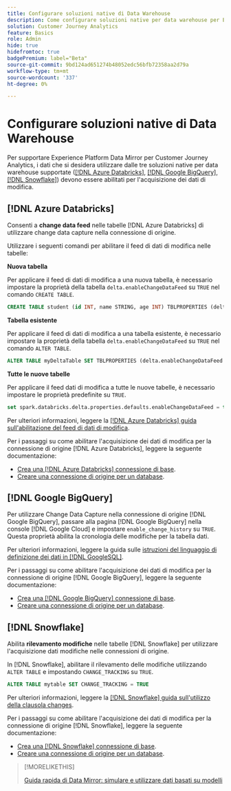 ```yaml
---
title: Configurare soluzioni native di Data Warehouse
description: Come configurare soluzioni native per data warehouse per Experience Platform Data Mirror per Customer Journey Analytics
solution: Customer Journey Analytics
feature: Basics
role: Admin
hide: true
hidefromtoc: true
badgePremium: label="Beta"
source-git-commit: 9bd124ad651274b48052edc56bfb72358aa2d79a
workflow-type: tm+mt
source-wordcount: '337'
ht-degree: 0%

---
```


# Configurare soluzioni native di Data Warehouse

Per supportare Experience Platform Data Mirror per Customer Journey Analytics, i dati che si desidera utilizzare dalle tre soluzioni native per data warehouse supportate ([[!DNL Azure Databricks]](#azure-databricks), [[!DNL Google BigQuery]](#google-bigquery), [[!DNL Snowflake]](#snowflake)) devono essere abilitati per l&#39;acquisizione dei dati di modifica.


## [!DNL Azure Databricks]

Consenti a **change data feed** nelle tabelle [!DNL Azure Databricks] di utilizzare change data capture nella connessione di origine.

Utilizzare i seguenti comandi per abilitare il feed di dati di modifica nelle tabelle:

**Nuova tabella**

Per applicare il feed di dati di modifica a una nuova tabella, è necessario impostare la proprietà della tabella `delta.enableChangeDataFeed` su `TRUE` nel comando `CREATE TABLE`.

```sql
CREATE TABLE student (id INT, name STRING, age INT) TBLPROPERTIES (delta.enableChangeDataFeed = true)
```

**Tabella esistente**

Per applicare il feed di dati di modifica a una tabella esistente, è necessario impostare la proprietà della tabella `delta.enableChangeDataFeed` su `TRUE` nel comando `ALTER TABLE`.

```sql
ALTER TABLE myDeltaTable SET TBLPROPERTIES (delta.enableChangeDataFeed = true)
```

**Tutte le nuove tabelle**

Per applicare il feed dati di modifica a tutte le nuove tabelle, è necessario impostare le proprietà predefinite su `TRUE`.

```sql
set spark.databricks.delta.properties.defaults.enableChangeDataFeed = true;
```

Per ulteriori informazioni, leggere la [[!DNL Azure Databricks] guida sull&#39;abilitazione del feed di dati di modifica](https://docs.databricks.com/aws/en/delta/delta-change-data-feed#enable-change-data-feed).

Per i passaggi su come abilitare l&#39;acquisizione dei dati di modifica per la connessione di origine [!DNL Azure Databricks], leggere la seguente documentazione:

* [Crea una [!DNL Azure Databricks] connessione di base](https://experienceleague.adobe.com/it/docs/experience-platform/sources/api-tutorials/create/databases/databricks).
* [Creare una connessione di origine per un database](https://experienceleague.adobe.com/it/docs/experience-platform/sources/api-tutorials/collect/database-nosql#create-a-source-connection).

## [!DNL Google BigQuery]

Per utilizzare Change Data Capture nella connessione di origine [!DNL Google BigQuery], passare alla pagina [!DNL Google BigQuery] nella console [!DNL Google Cloud] e impostare `enable_change_history` su `TRUE`. Questa proprietà abilita la cronologia delle modifiche per la tabella dati.

Per ulteriori informazioni, leggere la guida sulle [istruzioni del linguaggio di definizione dei dati in [!DNL GoogleSQL]](https://cloud.google.com/bigquery/docs/reference/standard-sql/data-definition-language#table_option_list).

Per i passaggi su come abilitare l&#39;acquisizione dei dati di modifica per la connessione di origine [!DNL Google BigQuery], leggere la seguente documentazione:

* [Crea una [!DNL Google BigQuery] connessione di base](https://experienceleague.adobe.com/it/docs/experience-platform/sources/api-tutorials/create/databases/bigquery).
* [Creare una connessione di origine per un database](https://experienceleague.adobe.com/it/docs/experience-platform/sources/api-tutorials/collect/database-nosql#create-a-source-connection).

## [!DNL Snowflake]

Abilita **rilevamento modifiche** nelle tabelle [!DNL Snowflake] per utilizzare l&#39;acquisizione dati modifiche nelle connessioni di origine.

In [!DNL Snowflake], abilitare il rilevamento delle modifiche utilizzando `ALTER TABLE` e impostando `CHANGE_TRACKING` su `TRUE`.

```sql
ALTER TABLE mytable SET CHANGE_TRACKING = TRUE
```

Per ulteriori informazioni, leggere la [[!DNL Snowflake] guida sull&#39;utilizzo della clausola changes](https://docs.snowflake.com/en/sql-reference/constructs/changes#usage-notes).

Per i passaggi su come abilitare l&#39;acquisizione dei dati di modifica per la connessione di origine [!DNL Snowflake], leggere la seguente documentazione:

* [Crea una [!DNL Snowflake] connessione di base](https://experienceleague.adobe.com/it/docs/experience-platform/sources/api-tutorials/create/databases/snowflake).
* [Creare una connessione di origine per un database](https://experienceleague.adobe.com/it/docs/experience-platform/sources/api-tutorials/collect/database-nosql#create-a-source-connection).


>[!MORELIKETHIS]
>
>[Guida rapida di Data Mirror: simulare e utilizzare dati basati su modelli](data-mirror.md)
>
